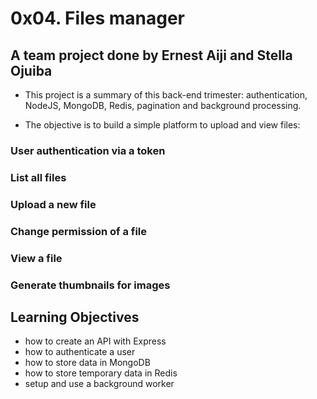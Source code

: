 # 0x04. Files manager

## A team project done by Ernest Aiji and Stella Ojuiba

- This project is a summary of this back-end trimester: authentication, NodeJS, MongoDB, Redis, pagination and background processing.

- The objective is to build a simple platform to upload and view files:

### User authentication via a token
### List all files
### Upload a new file
### Change permission of a file
### View a file
### Generate thumbnails for images

## Learning Objectives

* how to create an API with Express
* how to authenticate a user
* how to store data in MongoDB
* how to store temporary data in Redis
* setup and use a background worker
